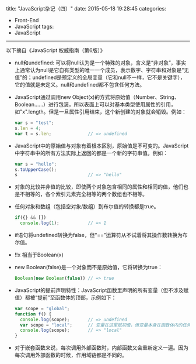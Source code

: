 title: "JavaScript杂记（四）"
date: 2015-05-18 19:28:45
categories:
- Front-End
- JavaScript
tags:
- JavaScript
---

以下摘自《JavaScript 权威指南（第6版）》
<!-- more -->
* null和undefined: 可以将null认为是一个特殊的对象，含义是“非对象”，事实上通常认为null是它自有类型的唯一一个成员，表示数字、字符串和对象是“无值”的；undefined是预定义的全局变量（它和null不一样，它不是关键字），它的值就是未定义。null和undefined都不包含任何方法。

* JavaScript通过调用new Object(x)的方式将原始值（Number、String、Boolean……）进行包装，所以表面上可以对基本类型使用属性的引用，如"x".length。但是一旦属性引用结束，这个新创建的对象就会销毁。例如：
  ```js
  var s = "test";
  s.len = 4;
  var t = s.len;              // => undefined
  ```

* JavaScript中的原始值与对象有着根本区别，原始值是不可变的。JavaScript中字符串中的所有方法实际上返回的都是一个新的字符串值。例如：
  ```js
  var s = "hello";
  s.toUpperCase();
  s                           // => "hello"
  ```

* 对象的比较并非值的比较，即使两个对象包含相同的属性和相同的值，他们也是不相等的，各个索引元素完全相等的两个数组也不相等。

* 任何对象和数组（包括空对象/数组）到布尔值的转换都是true。
  ```js
  if({} && [])
    console.log(1);           // => 1
  ```

* if语句将undefined转换为false，但“==”运算符从不试着将其操作数转换为布尔值。

* !!x 相当于Boolean(x)

* new Boolean(false)是一个对象而不是原始值，它将转换为true：
  ```js
  Boolean(new Boolean(false)) // => true
  ```

* JavaScript的提前声明特性：JavaScript函数里声明的所有变量（但不涉及赋值）都被“提前”至函数体的顶部，示例如下：
  ```js
  var scope = "global";
  function f() {
    console.log(scope);       // => undefined
    var scope = "local";      // 变量在这里赋初值，但变量本身在函数体内的任何地方均是有定义的
    console.log(scope);       // => "local"
  }
  ```

* 对于嵌套函数来说，每次调用外部函数时，内部函数又会重新定义一遍。因为每次调用外部函数的时候，作用域链都是不同的。